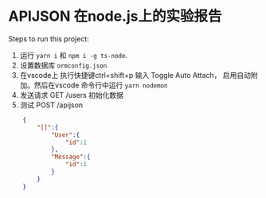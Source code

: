 # APIJSON 在node.js上的实验报告
        
Steps to run this project:

1. 运行 `yarn i` 和 `npm i -g ts-node`.
2. 设置数据库 `ormconfig.json`
3. 在vscode上 执行快捷键ctrl+shift+p 输入 Toggle Auto  Attach， 启用自动附加。然后在vscode 命令行中运行 `yarn nodemon`
4. 发送请求 GET /users 初始化数据
5. 测试 POST /apijson 
```json
    {
        "[]":{
            "User":{
                "id":1
            },
            "Message":{
                "id":1
            }
        }
    }
```
